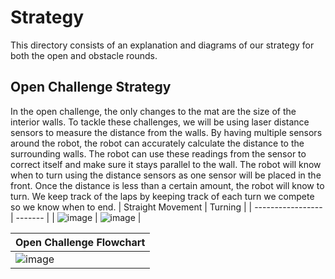 
Strategy
====

This directory consists of an explanation and diagrams of our strategy for both the open and obstacle rounds.

## Open Challenge Strategy

In the open challenge, the only changes to the mat are the size of the interior walls. To tackle these challenges, we will be using laser distance sensors to measure the distance from the walls. By having multiple sensors around the robot, the robot can accurately calculate the distance to the surrounding walls. The robot can use these readings from the sensor to correct itself and make sure it stays parallel to the wall. The robot will know when to turn using the distance sensors as one sensor will be placed in the front. Once the distance is less than a certain amount, the robot will know to turn. We keep track of the laps by keeping track of each turn we compete so we know when to end.
| Straight Movement | Turning |
| ----------------- | ------- |
| ![image](Straight.png) | ![image](https://drive.google.com/file/d/1AChNVP4CflU0Z3lBdqZo6y70ANM_1UAW/view?uc?export=download) |

| Open Challenge Flowchart |
| ------------------------ |
| ![image](FlowChart.png) |


